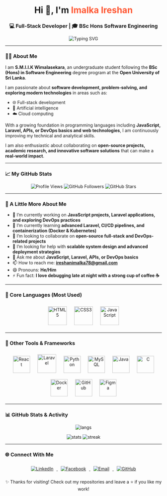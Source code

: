 <h1 align="center">Hi 👋, I'm <span style="color:#FF5733;">Imalka Ireshan</span></h1>
<h3 align="center">💻 Full-Stack Developer | 🎓 BSc Hons Software Engineering</h3>

<p align="center">
  <img src="https://readme-typing-svg.herokuapp.com?font=Fira+Code&size=22&pause=1000&center=true&vCenter=true&width=500&lines=Full+Stack+Developer;Open+Source+Contributor;Always+Learning+New+Technologies" alt="Typing SVG" />
</p>

---

### 👨‍🎓 About Me
I am **S.M.I.I.K Wimalasekara**, an undergraduate student following the **BSc (Hons) in Software Engineering** degree program at the **Open University of Sri Lanka**.  

I am passionate about **software development, problem-solving, and exploring modern technologies** in areas such as:  
- 🌐 Full-stack development  
- 🤖 Artificial intelligence  
- ☁️ Cloud computing  

With a growing foundation in programming languages including **JavaScript, Laravel, APIs, or DevOps basics and  web technologies**, I am continuously improving my technical and analytical skills.  

I am also enthusiastic about collaborating on **open-source projects, academic research, and innovative software solutions** that can make a **real-world impact**.  

---

### 📈 My GitHub Stats

<p align="center">
  <!-- Profile Views -->
  <img src="https://komarev.com/ghpvc/?username=imalka78&label=Profile%20views&color=0e75b6&style=flat" alt="Profile Views" />
  
  <!-- GitHub Followers -->
  <img src="https://img.shields.io/github/followers/imalka78?label=Followers&style=social" alt="GitHub Followers" />
  
  <!-- GitHub Stars -->
  <img src="https://img.shields.io/github/stars/imalka78?label=Stars&style=social" alt="GitHub Stars" />
</p>


---

### 🔎 A Little More About Me
- 🔭 I’m currently working on **JavaScript projects, Laravel applications, and exploring DevOps practices**  
- 🌱 I’m currently learning **advanced Laravel, CI/CD pipelines, and containerization (Docker & Kubernetes)**  
- 👯 I’m looking to collaborate on **open-source full-stack and DevOps-related projects**  
- 🤔 I’m looking for help with **scalable system design and advanced deployment strategies**  
- 💬 Ask me about **JavaScript, Laravel, APIs, or DevOps basics**  
- 📫 How to reach me: **ireshanimalka78@gmail.com**  
- 😄 Pronouns: **He/Him**  
- ⚡ Fun fact: **I love debugging late at night with a strong cup of coffee ☕**  

---

### 🎨 Core Languages (Most Used)
<p align="center">
  <img src="https://cdn.jsdelivr.net/gh/devicons/devicon/icons/html5/html5-original.svg" alt="HTML5" width="60" height="60" style="margin:10px;"/>
  <img src="https://cdn.jsdelivr.net/gh/devicons/devicon/icons/css3/css3-original.svg" alt="CSS3" width="60" height="60" style="margin:10px;"/>
  <img src="https://cdn.jsdelivr.net/gh/devicons/devicon/icons/javascript/javascript-original.svg" alt="JavaScript" width="60" height="60" style="margin:10px;"/>
</p>

---

### 🧰 Other Tools & Frameworks
<p align="center">
  <img src="https://cdn.jsdelivr.net/gh/devicons/devicon/icons/react/react-original.svg" alt="React" width="55" height="55" style="margin:10px;"/>
 <img src="https://cdn.jsdelivr.net/gh/devicons/devicon/icons/laravel/laravel-original.svg" alt="Laravel" width="60" height="60" style="margin:10px;" />
  <img src="https://cdn.jsdelivr.net/gh/devicons/devicon/icons/python/python-original.svg" alt="Python" width="55" height="55" style="margin:10px;"/>
  <img src="https://cdn.jsdelivr.net/gh/devicons/devicon/icons/mysql/mysql-original.svg" alt="MySQL" width="55" height="55" style="margin:10px;"/>
  <img src="https://cdn.jsdelivr.net/gh/devicons/devicon/icons/java/java-original.svg" alt="Java" width="55" height="55" style="margin:10px;"/>
  <img src="https://cdn.jsdelivr.net/gh/devicons/devicon/icons/c/c-original.svg" alt="C" width="55" height="55" style="margin:10px;"/>
  <img src="https://cdn.jsdelivr.net/gh/devicons/devicon/icons/docker/docker-original.svg" alt="Docker" width="55" height="55" style="margin:10px;"/>
  <img src="https://cdn.jsdelivr.net/gh/devicons/devicon/icons/github/github-original.svg" alt="GitHub" width="55" height="55" style="margin:10px;"/>
  <img src="https://cdn.jsdelivr.net/gh/devicons/devicon/icons/figma/figma-original.svg" alt="Figma" width="55" height="55" style="margin:10px;"/>
</p>


---

### 📊 GitHub Stats & Activity
<p align="center">
  <img src="https://github-readme-stats.vercel.app/api/top-langs/?username=imalka78&layout=compact&theme=radical" alt="langs"/>
</p>
<p align="center">
  <img src="https://github-readme-stats.vercel.app/api?username=imalka78&show_icons=true&theme=radical" alt="stats" />
  <img src="https://github-readme-streak-stats.herokuapp.com?user=imalka78&theme=radical&hide_border=false" alt="streak"/>
</p>

---


### 🌐 Connect With Me
<p align="center">
  <!-- LinkedIn -->
  <a href="https://www.linkedin.com/in/imalka-ireshan-2b4520220/" target="_blank">
    <img src="https://img.icons8.com/fluency/48/000000/linkedin.png" alt="LinkedIn" style="margin:10px;"/>
  </a>
  
  <!-- Facebook -->
  <a href="https://facebook.com/imalkaireshan.ireshan/" target="_blank">
    <img src="https://img.icons8.com/fluency/48/000000/facebook-new.png" alt="Facebook" style="margin:10px;"/>
  </a>
  
  <!-- Email -->
  <a href="mailto:[ireshanimalka78@gmail.com](https://mail.google.com/mail/u/1/#inbox)" target="_blank">
    <img src="https://img.icons8.com/fluency/48/000000/gmail.png" alt="Email" style="margin:10px;"/>
  </a>
  
  <!-- GitHub -->
  <a href="https://github.com/imalka78" target="_blank">
    <img src="https://img.icons8.com/fluency/48/000000/github.png" alt="GitHub" style="margin:10px;"/>
  </a>
  
  



<p align="center">✨ Thanks for visiting! Check out my repositories and leave a ⭐ if you like my work!</p>




